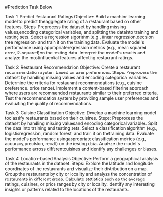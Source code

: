 #Prediction Task Below



Task 1: Predict Restaurant Ratings
Objective: Build a machine learning model to predict theaggregate rating of a restaurant based on other features.
Steps:
Preprocess the dataset by handling missing values,encoding categorical variables, and splitting the datainto training and testing sets.
Select a regression algorithm (e.g., linear regression,decision tree regression) and train it on the training data.
Evaluate the model's performance using appropriateregression metrics (e.g., mean squared error, R-squared)on the testing data.
Interpret the model's results and analyze the mostinfluential features affecting restaurant ratings.

Task 2: Restaurant Recommendation
Objective: Create a restaurant recommendation
system based on user preferences.
Steps:
Preprocess the dataset by handling missing
values and encoding categorical variables.
Determine the criteria for restaurant
recommendations (e.g., cuisine preference,
price range).
Implement a content-based filtering
approach where users are recommended
restaurants similar to their preferred criteria.
Test the recommendation system by
providing sample user preferences and
evaluating the quality of recommendations.



Task 3: Cuisine Classification
Objective: Develop a machine learning model toclassify restaurants based on their cuisines.
Steps:
Preprocess the dataset by handling missing valuesand encoding categorical variables.
Split the data into training and testing sets.
Select a classification algorithm (e.g., logisticregression, random forest) and train it on thetraining data.
Evaluate the model's performance usingappropriate classification metrics (e.g., accuracy,precision, recall) on the testing data.
Analyze the model's performance across differentcuisines and identify any challenges or biases.


Task 4: Location-based Analysis
Objective: Perform a geographical analysis of the
restaurants in the dataset.
Steps:
Explore the latitude and longitude coordinates of
the restaurants and visualize their distribution on a
map.
Group the restaurants by city or locality and
analyze the concentration of restaurants in
different areas.
Calculate statistics such as the average ratings,
cuisines, or price ranges by city or locality.
Identify any interesting insights or patterns related
to the locations of the restaurants.
